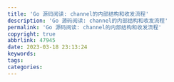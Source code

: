 ```yaml
---
title: 'Go 源码阅读: channel的内部结构和收发流程'
description: 'Go 源码阅读: channel的内部结构和收发流程'
permalink: 'Go 源码阅读: channel的内部结构和收发流程'
copyright: true
abbrlink: 47945
date: 2023-03-18 23:13:24
keywords:
tags:
categories:
---
```

